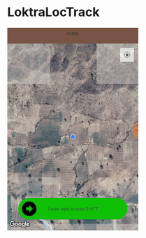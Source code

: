 # LoktraLocTrack

![enter image description here](https://github.com/har2008preet/LoktraLocTrack/blob/master/LoktraLocTracker.gif)
